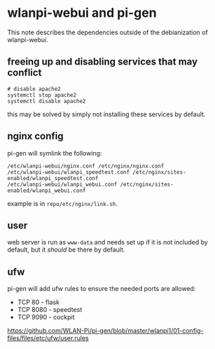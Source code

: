 # wlanpi-webui and pi-gen

This note describes the dependencies outside of the debianization of wlanpi-webui.

## freeing up and disabling services that may conflict

```
# disable apache2
systemctl stop apache2
systemctl disable apache2
```

this may be solved by simply not installing these services by default.

## nginx config

pi-gen will symlink the following:

```
/etc/wlanpi-webui/nginx.conf /etc/nginx/nginx.conf
/etc/wlanpi-webui/wlanpi_speedtest.conf /etc/nginx/sites-enabled/wlanpi_speedtest.conf
/etc/wlanpi-webui/wlanpi_webui.conf /etc/nginx/sites-enabled/wlanpi_webui.conf
```

example is in `repo/etc/nginx/link.sh`.

## user

web server is run as `www-data` and needs set up if it is not included by default, but it _should_ be there by default.

## ufw

pi-gen will add ufw rules to ensure the needed ports are allowed:

- TCP 80 - flask
- TCP 8080 - speedtest
- TCP 9090 - cockpit 

https://github.com/WLAN-Pi/pi-gen/blob/master/wlanpi1/01-config-files/files/etc/ufw/user.rules